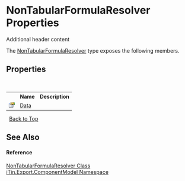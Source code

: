 # NonTabularFormulaResolver Properties
Additional header content 

The <a href="d1f02044-b0f1-88f4-5fe7-a1385d4412b8">NonTabularFormulaResolver</a> type exposes the following members.


## Properties
&nbsp;<table><tr><th></th><th>Name</th><th>Description</th></tr><tr><td>![Public property](media/pubproperty.gif "Public property")</td><td><a href="57efd22e-a34c-f17b-13b6-c2fa3d0b4423">Data</a></td><td /></tr></table>&nbsp;
<a href="#nontabularformularesolver-properties">Back to Top</a>

## See Also


#### Reference
<a href="d1f02044-b0f1-88f4-5fe7-a1385d4412b8">NonTabularFormulaResolver Class</a><br /><a href="55171ca4-890c-0ab2-e812-efe82bc0b686">iTin.Export.ComponentModel Namespace</a><br />